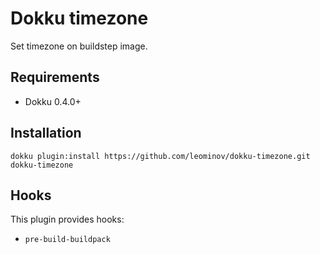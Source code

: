 # Dokku timezone

Set timezone on buildstep image.

## Requirements

* Dokku 0.4.0+

## Installation

```
dokku plugin:install https://github.com/leominov/dokku-timezone.git dokku-timezone
```

## Hooks

This plugin provides hooks:

* `pre-build-buildpack`
